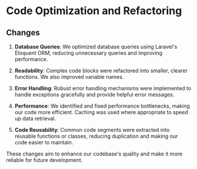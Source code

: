 # Code Optimization and Refactoring

## Changes

1. **Database Queries**: We optimized database queries using Laravel's Eloquent ORM, reducing unnecessary queries and improving performance.

2. **Readability**: Complex code blocks were refactored into smaller, clearer functions. We also improved variable names.

3. **Error Handling**: Robust error handling mechanisms were implemented to handle exceptions gracefully and provide helpful error messages.

4. **Performance**: We identified and fixed performance bottlenecks, making our code more efficient. Caching was used where appropriate to speed up data retrieval.

5. **Code Reusability**: Common code segments were extracted into reusable functions or classes, reducing duplication and making our code easier to maintain.

These changes aim to enhance our codebase's quality and make it more reliable for future development.